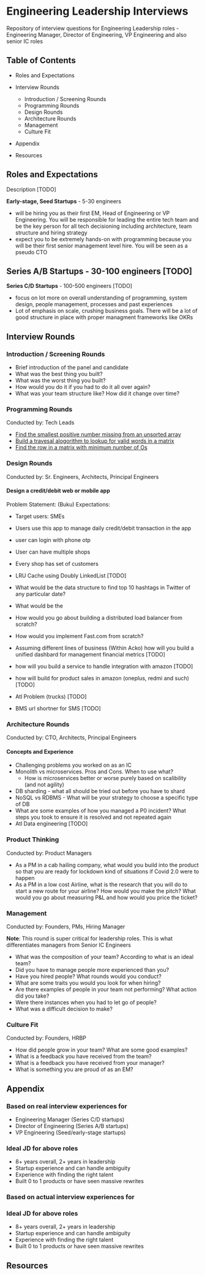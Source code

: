 # Engineering Leadership Interviews
Repository of interview questions for Engineering Leadership roles - Engineering Manager, Director of Engineering, VP Engineering and also senior IC roles

## Table of Contents
- Roles and Expectations
- Interview Rounds
    - Introduction / Screening Rounds
    - Programming Rounds
    - Design Rounds
    - Architecture Rounds
    - Management
    - Culture Fit

- Appendix
- Resources

## Roles and Expectations

Description [TODO]

**Early-stage, Seed Startups** - 5-30 engineers
- will be hiring you as their first EM, Head of Engineering or VP Engineering. You will be responsible for leading the entire tech team and be the key person for all tech decisioning including architecture, team structure and hiring strategy
- expect you to be extremely hands-on with programming because you will be their first senior management level hire. You will be seen as a pseudo CTO

**Series A/B Startups** - 30-100 engineers [TODO]
- 

**Series C/D Startups** - 100-500 engineers [TODO]
- focus on lot more on overall understanding of programming, system design, people management, processes and past experiences
- Lot of emphasis on scale, crushing business goals. There will be a lot of good structure in place with proper managment frameworks like OKRs

## Interview Rounds

### Introduction / Screening Rounds
- Brief introduction of the panel and candidate
- What was the best thing you built?
- What was the worst thing you built?
- How would you do it if you had to do it all over again?
- What was your team structure like? How did it change over time?

### Programming Rounds
Conducted by: Tech Leads

- [Find the smallest positive number missing from an unsorted array](problems/smallest-positive-number.md)
- [Build a travesal alogorithm to lookup for valid words in a matrix](problems/matrix-traversal-words.md)
- [Find the row in a matrix with minimum number of Os](problems/matrix-min-zeros.md)

### Design Rounds
Conducted by: Sr. Engineers, Architects, Principal Engineers

#### Design a credit/debit web or mobile app
Problem Statement: (Buku)
Expectations: 
- Target users: SMEs
- Users use this app to manage daily credit/debit transaction in the app
- user can login with phone otp
- User can have multiple shops
- Every shop has set of customers

- LRU Cache using Doubly LinkedList [TODO]
- What would be the data structure to find top 10 hashtags in Twitter of any particular date?
- What would be the 
- How would you go about building a distributed load balancer from scratch?
- How would you implement Fast.com from scratch?
- Assuming different lines of business (Within Acko) how will you build a unified dashbard for management financial metrics [TODO]
- how will you build a service to handle integration with amazon [TODO]
- how will build for product sales in amazon (oneplus, redmi and such) [TODO]
- Atl Problem (trucks) [TODO]
- BMS url shortner for SMS [TODO]


### Architecture Rounds
Conducted by: CTO, Architects, Principal Engineers

#### Concepts and Experience
- Challenging problems you worked on as an IC
- Monolith vs microservices. Pros and Cons. When to use what?
    - How is microservices better or worse purely based on scalibility (and not agility)
- DB sharding - what all should be tried out before you have to shard
- NoSQL vs RDBMS - What will be your strategy to choose a specific type of DB
- What are some examples of how you managed a P0 incident? What steps you took to ensure it is resolved and not repeated again
- Atl Data engineering [TODO]

### Product Thinking
Conducted by: Product Managers

- As a PM in a cab hailing company, what would you build into the product so that you are ready for lockdown kind of situations if Covid 2.0 were to happen
- As a PM in a low cost Airline, what is the research that you will do to start a new route for your airline? How would you make the pitch? What would you go about measuring P&L and how would you price the ticket?

### Management
Conducted by: Founders, PMs, Hiring Manager

**Note**: This round is super critical for leadership roles. This is what differentiates managers from Senior IC Engineers

- What was the composition of your team? According to what is an ideal team?
- Did you have to manage people more experienced than you?
- Have you hired people? What rounds would you conduct?
- What are some traits you would you look for when hiring?
- Are there examples of people in your team not performing? What action did you take?
- Were there instances when you had to let go of people?
- What was a difficult decision to make?


### Culture Fit 
Conducted by: Founders, HRBP

- How did people grow in your team? What are some good examples?
- What is a feedback you have received from the team?
- What is a feedback you have received from your manager?
- What is something you are proud of as an EM?

## Appendix

### Based on real interview experiences for
- Engineering Manager (Series C/D startups)
- Director of Engineering (Series A/B startups)
- VP Engineering (Seed/early-stage startups)

### Ideal JD for above roles
- 8+ years overall, 2+ years in leadership
- Startup experience and can handle ambiguity
- Experience with finding the right talent
- Built 0 to 1 products or have seen massive rewrites


### Based on actual interview experiences for

### Ideal JD for above roles
- 8+ years overall, 2+ years in leadership
- Startup experience and can handle ambiguity
- Experience with finding the right talent
- Built 0 to 1 products or have seen massive rewrites


## Resources